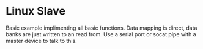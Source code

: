 #  Linux Slave
Basic example implimenting all basic functions.
Data mapping is direct, data banks are just written to an read from.
Use a serial port or socat pipe with a master device to talk to this.
